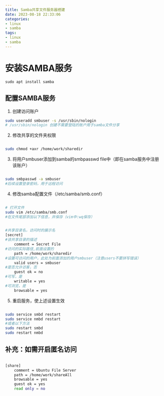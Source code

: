 ```yaml
---
title: Samba共享文件服务器搭建
date: 2023-08-18 22:33:06
categories:
- linux
- samba
tags:
- linux
- samba
---
```


# 安装SAMBA服务
```
sudo apt install samba

```

## 配置SAMBA服务
1. 创建访问账户  
``` bash
sudo useradd smbuser -s /usr/sbin/nologin
# /usr/sbin/nologin 创建不需要登陆的账户用于samba文件分享
```

2. 修改共享的文件夹权限
``` bash

sudo chmod +axr /home/work/sharedir

```

3. 将用户smbuser添加到samba的smbpasswd file中（即在samba服务中注册该账户）
``` bash

sudo smbpasswd -a smbuser
#后续设置登录密码，用于远程访问

```

4. 修改samba配置文件（/etc/samba/smb.conf）
``` bash

# 打开文件
sudo vim /etc/samba/smb.conf
#在文件尾部添加以下信息，并保存（vim中:wq保存）
 

#共享目录名，访问时的展示名
[secret]  
#该共享目录的描述
    comment = Secret File    
#访问的实际路径,前面设置的  
    path = /home/work/sharedir 
#设置可访问的用户，此处为前面添加的用户smbuser（注意users不要拼写错误）
    valid users = smbuser     
#是否允许访客，否 
    guest ok = no     
#可写，是        
    writable = yes  
#可浏览，是          
    browsable = yes           

```

5. 重启服务，使上述设置生效
``` bash

sudo service smbd restart
sudo service nmbd restart
#或者以下方法
sudo restart smbd
sudo restart nmbd


```

## 补充：如需开启匿名访问
``` bash

[share] 
    comment = Ubuntu File Server 
    path = /home/work/shareAll 
    browsable = yes 
    guest ok = yes 
    read only = no


```
